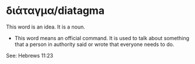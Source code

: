 # διάταγμα/diatagma
This word is an idea. It is a noun.

* This word means an official command. It is used to talk about something that a person in authority said or wrote that everyone needs to do.

See: Hebrews 11:23
